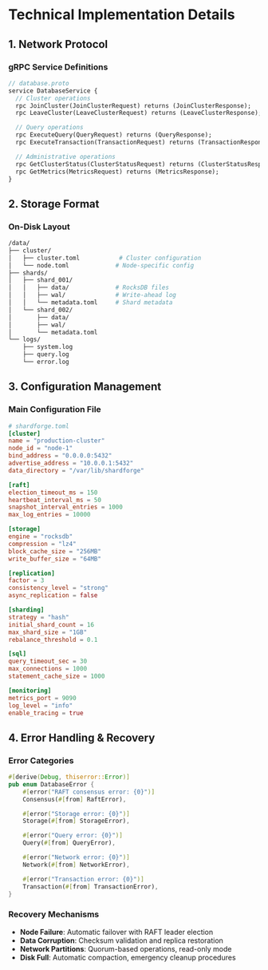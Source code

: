 # Technical Implementation Details

## 1. Network Protocol

### gRPC Service Definitions

```protobuf
// database.proto
service DatabaseService {
  // Cluster operations
  rpc JoinCluster(JoinClusterRequest) returns (JoinClusterResponse);
  rpc LeaveCluster(LeaveClusterRequest) returns (LeaveClusterResponse);

  // Query operations
  rpc ExecuteQuery(QueryRequest) returns (QueryResponse);
  rpc ExecuteTransaction(TransactionRequest) returns (TransactionResponse);

  // Administrative operations
  rpc GetClusterStatus(ClusterStatusRequest) returns (ClusterStatusResponse);
  rpc GetMetrics(MetricsRequest) returns (MetricsResponse);
}
```

## 2. Storage Format

### On-Disk Layout

```bash
/data/
├── cluster/
│   ├── cluster.toml           # Cluster configuration
│   └── node.toml             # Node-specific config
├── shards/
│   ├── shard_001/
│   │   ├── data/             # RocksDB files
│   │   ├── wal/              # Write-ahead log
│   │   └── metadata.toml     # Shard metadata
│   └── shard_002/
│       ├── data/
│       ├── wal/
│       └── metadata.toml
└── logs/
    ├── system.log
    ├── query.log
    └── error.log
```

## 3. Configuration Management

### Main Configuration File

```toml
# shardforge.toml
[cluster]
name = "production-cluster"
node_id = "node-1"
bind_address = "0.0.0.0:5432"
advertise_address = "10.0.0.1:5432"
data_directory = "/var/lib/shardforge"

[raft]
election_timeout_ms = 150
heartbeat_interval_ms = 50
snapshot_interval_entries = 1000
max_log_entries = 10000

[storage]
engine = "rocksdb"
compression = "lz4"
block_cache_size = "256MB"
write_buffer_size = "64MB"

[replication]
factor = 3
consistency_level = "strong"
async_replication = false

[sharding]
strategy = "hash"
initial_shard_count = 16
max_shard_size = "1GB"
rebalance_threshold = 0.1

[sql]
query_timeout_sec = 30
max_connections = 1000
statement_cache_size = 1000

[monitoring]
metrics_port = 9090
log_level = "info"
enable_tracing = true
```

## 4. Error Handling & Recovery

### Error Categories

```rust
#[derive(Debug, thiserror::Error)]
pub enum DatabaseError {
    #[error("RAFT consensus error: {0}")]
    Consensus(#[from] RaftError),

    #[error("Storage error: {0}")]
    Storage(#[from] StorageError),

    #[error("Query error: {0}")]
    Query(#[from] QueryError),

    #[error("Network error: {0}")]
    Network(#[from] NetworkError),

    #[error("Transaction error: {0}")]
    Transaction(#[from] TransactionError),
}
```

### Recovery Mechanisms

- **Node Failure**: Automatic failover with RAFT leader election
- **Data Corruption**: Checksum validation and replica restoration
- **Network Partitions**: Quorum-based operations, read-only mode
- **Disk Full**: Automatic compaction, emergency cleanup procedures
